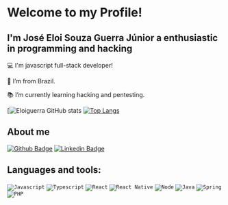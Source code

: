# Welcome to my Profile! 

 

## I'm José Eloi Souza Guerra Júnior a enthusiastic in programming and hacking

 
:computer: I'm javascript full-stack developer!


:house_with_garden: I’m from Brazil.

:books: I’m currently learning hacking and pentesting.

[![Eloiguerra GitHub stats](https://github-readme-stats.vercel.app/api?username=eloiguerra&show_icons=true&theme=tokyonight)
[![Top Langs](https://github-readme-stats.vercel.app/api/top-langs/?username=eloiguerra&layout=compact&theme=tokyonight)](https://github.com/eloiguerra/github-readme-stats)


## About me
[![Github Badge](https://img.shields.io/badge/-Github-000?style=flat-square&logo=Github&logoColor=white&link=https://github.com/eloiguerra/eloiguerra)](https://github.com/eloiguerra/eloiguerra)
[![Linkedin Badge](https://img.shields.io/badge/-LinkedIn-blue?style=flat-square&logo=Linkedin&logoColor=white&link=https://www.linkedin.com/in/eloiguerra/)](https://www.linkedin.com/in/eloiguerra/)

## Languages and tools: 

<code><img src = "https://img.shields.io/badge/JavaScript-F7DF1E?style=for-the-badge&logo=javascript&logoColor=black" alt = "Javascript" /></code>
<code><img src = "https://img.shields.io/badge/TypeScript-007ACC?style=for-the-badge&logo=typescript&logoColor=white" alt = "Typescript" /></code>
<code><img src = "https://img.shields.io/badge/React-20232A?style=for-the-badge&logo=react&logoColor=61DAFB" alt = "React" /></code>
<code><img src = "https://img.shields.io/badge/React_Native-20232A?style=for-the-badge&logo=react&logoColor=61DAFB" alt = "React Native" /></code>
<code><img src = "https://img.shields.io/badge/Node.js-43853D?style=for-the-badge&logo=node-dot-js&logoColor=white" alt = "Node" /></code>
<code><img src = "https://img.shields.io/badge/Java-ED8B00?style=for-the-badge&logo=java&logoColor=white" alt = "Java" /></code>
<code><img src = "https://img.shields.io/badge/Spring-6DB33F?style=for-the-badge&logo=spring&logoColor=white" alt = "Spring" /></code>
<code><img src = "https://img.shields.io/badge/PHP-777BB4?style=for-the-badge&logo=php&logoColor=white" alt = "PHP" /></code>
